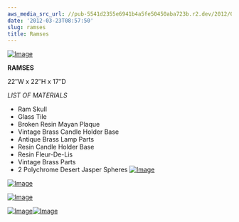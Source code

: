 ```yaml
---
aws_media_src_url: //pub-5541d2355e6941b4a5fe50450aba723b.r2.dev/2012/03/ramses1.jpg
date: '2012-03-23T08:57:50'
slug: ramses
title: Ramses
---
```


 [![Image](//pub-5541d2355e6941b4a5fe50450aba723b.r2.dev/2012/03/ramses1.jpg?w=487)](//pub-5541d2355e6941b4a5fe50450aba723b.r2.dev/2012/03/ramses1.jpg)

 **RAMSES**

 22″W x 22″H x 17″D

 *LIST OF MATERIALS*

  * Ram Skull
 * Glass Tile
 * Broken Resin Mayan Plaque
 * Vintage Brass Candle Holder Base
 * Antique Brass Lamp Parts
 * Resin Candle Holder Base
 * Resin Fleur-De-Lis
 * Vintage Brass Parts
 * 2 Polychrome Desert Jasper Spheres
  [![Image](//pub-5541d2355e6941b4a5fe50450aba723b.r2.dev/2012/03/ramses-detail.jpg?w=487)](//pub-5541d2355e6941b4a5fe50450aba723b.r2.dev/2012/03/ramses-detail.jpg)

 [![Image](//pub-5541d2355e6941b4a5fe50450aba723b.r2.dev/2012/03/ramses-detail2.jpg?w=487)](//pub-5541d2355e6941b4a5fe50450aba723b.r2.dev/2012/03/ramses-detail2.jpg)

 [![Image](//pub-5541d2355e6941b4a5fe50450aba723b.r2.dev/2012/03/ramses-side.jpg?w=487)](//pub-5541d2355e6941b4a5fe50450aba723b.r2.dev/2012/03/ramses-side.jpg)

 [![Image](//pub-5541d2355e6941b4a5fe50450aba723b.r2.dev/2012/03/ramses-back.jpg?w=487)](//pub-5541d2355e6941b4a5fe50450aba723b.r2.dev/2012/03/ramses-back.jpg)[![Image](//pub-5541d2355e6941b4a5fe50450aba723b.r2.dev/2012/03/ramses-full.jpg?w=487)](//pub-5541d2355e6941b4a5fe50450aba723b.r2.dev/2012/03/ramses-full.jpg)